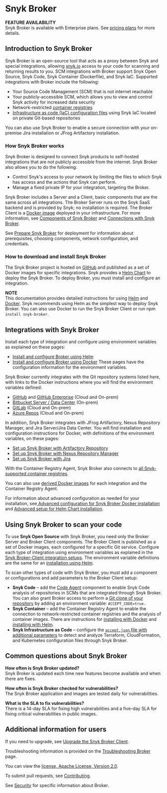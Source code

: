 # Snyk Broker

**FEATURE AVAILABILITY**\
Snyk Broker is available with Enterprise plans. See [pricing plans](https://snyk.io/plans/) for more details.

## Introduction to Snyk Broker

Snyk Broker is an open-source tool that acts as a proxy between Snyk and special integrations, allowing [snyk.io](http://snyk.io/) access to your code for scanning and returning results to you. SCM integrations with Broker support Snyk Open Source, Snyk Code, Snyk Container (Dockerfile), and Snyk IaC. Supported integrations with Broker include the following:

* Your Source Code Management (SCM) that is not internet reachable
* Your publicly-accessible SCM, which allows you to view and control Snyk activity for increased data security
* Network-restricted [container registries](https://docs.snyk.io/snyk-admin/snyk-broker/snyk-broker-container-registry-agent)
* [Infrastructure as code (IaC) configuration files](https://docs.snyk.io/snyk-admin/snyk-broker/snyk-broker-infrastructure-as-code-detection) using Snyk IaC located on private Git-based repositories

You can also use Snyk Broker to enable a secure connection with your on-premise Jira installation or JFrog Artifactory installation.

### How Snyk Broker works

Snyk Broker is designed to connect Snyk products to self-hosted integrations that are not publicly accessible from the internet. Snyk Broker also allows you to do the following:

* Control Snyk's access to your network by limiting the files to which Snyk has access and the actions that Snyk can perform.
* Manage a fixed private IP for your integration, targeting the Broker.

Snyk Broker includes a Server and a Client, basic components that are the same across all integrations. The Broker Server runs on the Snyk SaaS backend and is provided by Snyk; no installation is required. The Broker Client is a [Docker image](https://hub.docker.com/r/snyk/broker/) deployed in your infrastructure. For more information, see [Components of Snyk Broker](https://docs.snyk.io/snyk-admin/snyk-broker/components-of-snyk-broker) and [Connections with Snyk Broker](https://docs.snyk.io/snyk-admin/snyk-broker/connections-with-snyk-broker).

See [Prepare Snyk Broker](https://docs.snyk.io/snyk-admin/snyk-broker/prepare-snyk-broker-for-deployment) for deployment for information about prerequisites, choosing components, network configuration, and credentials.

### How to download and install Snyk Broker

The Snyk Broker project is hosted on [GitHub](https://github.com/snyk/broker) and published as a set of Docker images for specific integrations. Snyk provides a [Helm Chart](https://github.com/snyk/snyk-broker-helm) to deploy the Snyk Broker. To deploy Broker, you must install and configure an integration.

**NOTE**\
This documentation provides detailed instructions for using [Helm](https://docs.snyk.io/snyk-admin/snyk-broker/install-and-configure-broker-using-helm) and [Docker](https://docs.snyk.io/snyk-admin/snyk-broker/install-and-configure-broker-using-docker). Snyk recommends using Helm as the simplest way to deploy Snyk Broker. You can also use Docker to run the Snyk Broker Client or run npm `install snyk-broker`.

## **Integrations with Snyk Broker**

Install each type of integration and configure using environment variables as explained on these pages:

* [Install and configure Broker using Helm](https://docs.snyk.io/snyk-admin/snyk-broker/install-and-configure-broker-using-helm)
* [Install and configure Broker using Docker](https://docs.snyk.io/snyk-admin/snyk-broker/install-and-configure-broker-using-docker) These pages have the configuration information for the environment variables.

Snyk Broker currently integrates with the Git repository systems listed here, with links to the Docker instructions where you will find the environment variables defined:

* [GitHub](https://docs.snyk.io/integrations/git-repository-scm-integrations/github-integration) and [GitHub Enterprise](https://docs.snyk.io/integrations/git-repository-scm-integrations/github-enterprise-integration) (Cloud and On-prem)
* [Bitbucket Server / Data Center](https://docs.snyk.io/integrations/git-repository-scm-integrations/bitbucket-data-center-server-integration) (On-prem)
* [GitLab](https://docs.snyk.io/integrations/git-repository-scm-integrations/gitlab-integration) (Cloud and On-prem)
* [Azure Repos](https://docs.snyk.io/integrations/git-repository-scm-integrations/azure-repositories-integration) (Cloud and On-prem)

In addition, Snyk Broker integrates with JFrog Artifactory, Nexus Repository Manager, and  Jira Server/Jira Data Center. You will find installation and configuration instructions for Docker, with definitions of the environment variables, on these pages:

* [Set up Snyk Broker with Artifactory Repository](https://docs.snyk.io/snyk-admin/snyk-broker/install-and-configure-broker-using-docker/snyk-broker-set-up-examples/set-up-snyk-broker-with-artifactory-repository)
* [Set up Snyk Broker with Nexus Repository Manager](https://docs.snyk.io/snyk-admin/snyk-broker/install-and-configure-broker-using-docker/snyk-broker-set-up-examples/set-up-snyk-broker-with-nexus-repository-manager)
* [Set up Snyk Broker with Jira](https://docs.snyk.io/snyk-admin/snyk-broker/install-and-configure-broker-using-docker/snyk-broker-set-up-examples/setup-broker-with-jira)

With the Container Registry Agent, Snyk Broker also connects to [all Snyk-supported container registries](https://docs.snyk.io/snyk-admin/snyk-broker/snyk-broker-container-registry-agent).

You can also use [derived Docker images](https://docs.snyk.io/snyk-admin/snyk-broker/install-and-configure-broker-using-docker/snyk-broker-set-up-examples/derived-docker-images-for-broker-client-integrations-and-container-registry-agent) for each integration and the Container Registry Agent.

For information about advanced configuration as needed for your installation, see[ Advanced configuration for Snyk Broker Docker installation ](https://docs.snyk.io/snyk-admin/snyk-broker/install-and-configure-broker-using-docker/advanced-configuration-for-snyk-broker-docker-installation)and [Advanced setup for Helm Chart installation](https://docs.snyk.io/snyk-admin/snyk-broker/install-and-configure-broker-using-helm/advanced-setup-for-helm-chart-installation).

## **Using Snyk Broker to scan your code**

To use **Snyk Open Source** with Snyk Broker, you need only the Broker Server and  Broker Client components. The Broker Client is published as a set of Docker images, each configured for a specific Git service. Configure each type of integration using environment variables as explained in the [Snyk Broker-Client integration setups](https://docs.snyk.io/snyk-admin/snyk-broker/install-and-configure-broker-using-docker/snyk-broker-set-up-examples). The environment variable definitions are the same for an [installation using Helm](https://docs.snyk.io/snyk-admin/snyk-broker/install-and-configure-broker-using-helm/snyk-broker-client-integration-setups-with-helm).

To scan other types of code with Snyk Broker, you must add a component or configurations and add parameters to the Broker Client setup:

* **Snyk Code** – add the [Code Agent](https://docs.snyk.io/snyk-admin/snyk-broker/snyk-broker-code-agent) component to enable Snyk Code analysis of repositories in SCMs that are integrated through Snyk Broker. You can also grant Broker access to perform a [Git clone of your repository](https://docs.snyk.io/snyk-admin/snyk-broker/install-and-configure-broker-using-docker/advanced-configuration-for-snyk-broker-docker-installation/snyk-code-clone-capability-with-broker-for-docker) by adding an environment variable: `ACCEPT_CODE=true.`
* **Snyk Container** – add the Container Registry Agent to enable the connection to network-restricted container registries and the analysis of container images. There are instructions for [installing with Docker](https://docs.snyk.io/snyk-admin/snyk-broker/snyk-broker-container-registry-agent#configuring-and-running-the-broker-client-for-container-registry-agent) and [installing with Helm](https://docs.snyk.io/snyk-admin/snyk-broker/snyk-broker-container-registry-agent/install-broker-for-container-registry-agent-using-helm).
* **Snyk Infrastructure as Code** – configure the [`accept.json` file with additional parameters](https://docs.snyk.io/snyk-admin/snyk-broker/snyk-broker-infrastructure-as-code-detection) to detect and analyze Terraform, CloudFormation, and Kubernetes configuration files through Snyk Broker.

## Common questions about Snyk Broker

**How often is Snyk Broker updated?**\
Snyk Broker is updated each time new features become available and when there are fixes.

**How often is Snyk Broker checked for vulnerabilities?**\
The Snyk Broker application and images are tested daily for vulnerabilities.

**What is the SLA to fix vulnerabilities?**\
There is a 14-day SLA for fixing high vulnerabilities and a five-day SLA for fixing critical vulnerabilities in public images.

## Additional information for users

If you need to upgrade, see [Upgrade the Snyk Broker Client](https://docs.snyk.io/snyk-admin/snyk-broker/upgrade-the-snyk-broker-client).

Troubleshooting information is provided on the [Troubleshooting Broker](https://docs.snyk.io/snyk-admin/snyk-broker/troubleshooting-broker) page.

You can view the [license, Apache License, Version 2.0](https://github.com/snyk/broker/blob/master/LICENSE).

To submit pull requests, see [Contributing](https://github.com/snyk/broker/blob/master/.github/CONTRIBUTING.md).

See [Security](https://github.com/snyk/broker/blob/master/SECURITY.md) for specific information about Broker.
